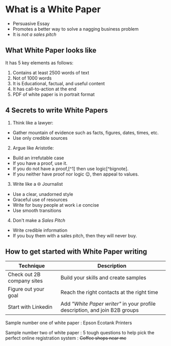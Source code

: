 # **What is a White Paper**
- Persuasive Essay
- Promotes a better way to solve a nagging business problem
- It is *not a sales pitch*

## **What White Paper looks like**
It has 5 key elements as follows:
1. Contains at least 2500 words of text
2. Not of 1000 words
3. It is Educational, factual, and useful content
4. It has call-to-action at the end
5. PDF of white paper is in portrait format

## **4 Secrets to write White Papers**
1. Think like a lawyer:
- Gather mountain of evidence such as facts, figures, dates, times, etc.
- Use only credible sources
2. Argue like Aristotle:
- Build an irrefutable case
- If you have a proof, use it.
- If you do not have a proof,[^1] then use logic[^bignote].
- If you neither have proof nor logic :wink:, then appeal to values.
3. Write like a :globe_with_meridians: Journalist
- Use a clear, unadorned style
- Graceful use of resources
- Write for busy people at work i.e concise
- Use smooth transitions
4. Don't make a *Sales Pitch*
- Write credible information
- If you buy them with a sales pitch, then they will never buy.

## How to get started with White Paper writing
| Technique   | Description |
| ----------- | ----------- |
| Check out 2B company sites      | Build your skills and create samples       |
| Figure out your goal   | Reach the right contacts at the right time        |
| Start with Linkedin  | Add *"White Paper writer"* in your profile description, and join B2B groups|

Sample number one of white paper
: Epson Ecotank Printers

Sample number two of white paper
: 5 tough questions to help pick the perfect online registration system
: ~~Coffee shops near me~~ 

